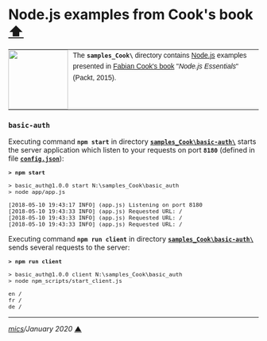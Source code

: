 # <span id="top">Node.js examples from Cook's book</span> <span style="size:30%;"><a href="../README.md">⬆</a></span>

<table style="font-family:Helvetica,Arial;font-size:14px;line-height:1.6;">
  <tr>
  <td style="border:0;padding:0 10px 0 0;min-width:120px;"><a href="http://nodejs.org/"><img src="https://nodejs.org/static/images/logos/nodejs-new-pantone-black.svg" width="120"/></a></td>
  <td style="border:0;padding:0;vertical-align:text-top;">The <strong><code>samples_Cook\</code></strong> directory contains <a href="http://nodejs.org/" alt="Node.js">Node.js</a> examples presented in <a href="https://www.amazon.com/Node-js-Essentials-Fabian-Cook/dp/1785284924">Fabian Cook's book</a> "<i>Node.js Essentials</i>" (Packt, 2015).</td>
  </tr>
</table>

### `basic-auth`

Executing command **`npm start`** in directory [**`samples_Cook\basic-auth\`**](./basic-auth/) starts the server application which listen to your requests on port **`8180`** (defined in file [**`config.json`**](./basic-auth/config.json)):

<pre style="font-size:80%;">
<b>&gt; npm start</b>

> basic_auth@1.0.0 start N:\samples_Cook\basic_auth
> node app/app.js

[2018-05-10 19:43:17 INFO] (app.js) Listening on port 8180
[2018-05-10 19:43:33 INFO] (app.js) Requested URL: /
[2018-05-10 19:43:33 INFO] (app.js) Requested URL: /
[2018-05-10 19:43:33 INFO] (app.js) Requested URL: /
</pre>

Executing command **`npm run client`** in directory [**`samples_Cook\basic-auth\`**](./basic-auth/) sends several requests to the server: 

<pre style="font-size:80%;">
<b>&gt; npm run client</b>

> basic_auth@1.0.0 client N:\samples_Cook\basic_auth
> node npm_scripts/start_client.js

en /
fr /
de /
</pre>

***

*[mics](http://lampwww.epfl.ch/~michelou/)/January 2020* [**&#9650;**](#top)
<span id="bottom">&nbsp;</span>
